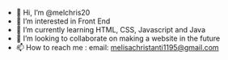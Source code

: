 - 👋 Hi, I’m @melchris20
- 👀 I’m interested in Front End
- 🌱 I’m currently learning HTML, CSS, Javascript and Java
- 💞️ I’m looking to collaborate on making a website in the future
- 📫 How to reach me :
email: melisachristanti1195@gmail.com

<!---

--->
